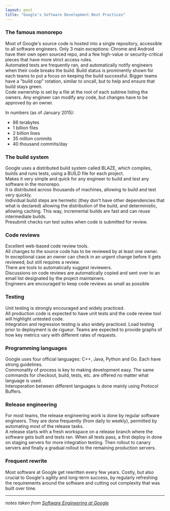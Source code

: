 ```yaml
---
layout: post
title: "Google's Software Development Best Practices"
---
```


### The famous monorepo
Most of Google's source code is hosted into a single repository, accessible to all software engineers. Only 3 main exceptions: Chrome and Android have their own open sourced repo, and a few high-value or security-critical pieces that have more strict access rules.  
Automated tests are frequently ran, and automatically notify engineers when their code breaks the build. Build status is prominently shown for each teams to put a focus on keeping the build successful. Bigger teams have a "build cop" rotation, similar to oncall, but to help and ensure that build stays green.  
Code ownership is set by a file at the root of each subtree listing the owners. Any engineer can modify any code, but changes have to be approved by an owner.  

In numbers (as of January 2015):  
- 86 terabytes
- 1 billion files
- 2 billion lines
- 35 million commits
- 40 thousand commits/day

### The build system
Google uses a distributed build system called BLAZE, which compiles, builds and runs tests, using a BUILD file for each project.  
Makes it very simple and quick for any engineer to build and test any software in the monorepo.  
It is distributed across thousands of machines, allowing to build and test very quickly.  
Individual build steps are hermetic (they don't have other dependencies that what is declared) allowing the distribution of the build, and deterministic, allowing caching.  This way, incremental builds are fast and can reuse intermediate builds.  
Presubmit checks run test suites when code is submitted for review.  

### Code reviews
Excellent web-based code review tools.  
All changes to the source code has to be reviewed by at least one owner.  
In exceptional case an owner can check in an urgent change before it gets reviewed, but still requires a review.  
There are tools to automatically suggest reviewers.  
Discussions on code reviews are automatically copied and sent over to an email list designated by the project maintainers.  
Engineers are encouraged to keep code reviews as small as possible  

### Testing
Unit testing is strongly encouraged and widely practiced.  
All production code is expected to have unit tests and the code review tool will highlight untested code.  
Integration and regression testing is also widely practiced. Load testing prior to deployment is de rigueur. Teams are expected to provide graphs of how key metrics vary with different rates of requests.

### Programming languages
Google uses four official languages: C++, Java, Python and Go. Each have strong guidelines.  
Commonality of process is key to making development easy. The same commands for checkout, build, tests, etc. are offered no matter what language is used.  
Interoperation between different languages is done mainly using Protocol Buffers.  

### Release engineering
For most teams, the release engineering work is done by regular software engineers. They are done frequently (from daily to weekly), permitted by automating most of the release tasks.  
A release starts with a fresh workspace on a release branch where the software gets built and tests ran. When all tests pass, a first deploy in done on staging servers for more integration testing. Then rollout to canary servers and finally a gradual rollout to the remaining production servers.

### Frequent rewrite
Most software at Google get rewritten every few years. Costly, but also crucial to Google's agility and long-term success, by regularly refreshing the requirements around the software and cutting out complexity that was built over time.


-----------------
_notes taken from [Software Engineering at Google](https://arxiv.org/abs/1702.01715)_
